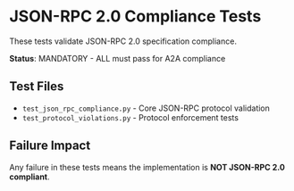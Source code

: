 # JSON-RPC 2.0 Compliance Tests

These tests validate JSON-RPC 2.0 specification compliance.

**Status**: MANDATORY - ALL must pass for A2A compliance

## Test Files
- `test_json_rpc_compliance.py` - Core JSON-RPC protocol validation
- `test_protocol_violations.py` - Protocol enforcement tests

## Failure Impact
Any failure in these tests means the implementation is **NOT JSON-RPC 2.0 compliant**.
